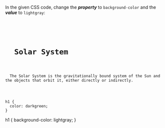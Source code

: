 In the given CSS code,
change the ***property*** to `background-color`
and the ***value*** to `lightgray`:

<Editor lang="css" type="exercise">
<code>
<panel lang="html">
<h1>
  Solar System
</h1>
<p>
  The Solar System is the gravitationally bound system of the Sun and the objects that orbit it, either directly or indirectly.
</p>
</panel>
<panel lang="css">
h1 {
  color: darkgreen;
}
</panel>
</code>

<solution>
h1 {
  background-color: lightgray;
}
</solution>
</Editor>